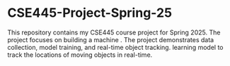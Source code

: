 # CSE445-Project-Spring-25
This repository contains my CSE445 course project for Spring 2025. The project focuses on building a machine . The project demonstrates data collection, model training, and real-time object tracking. learning model to track the locations of moving objects in real-time. 
